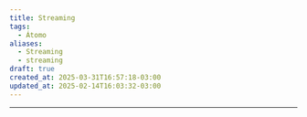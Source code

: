 ```yaml
---
title: Streaming
tags:
  - Átomo
aliases:
  - Streaming
  - streaming
draft: true
created_at: 2025-03-31T16:57:18-03:00
updated_at: 2025-02-14T16:03:32-03:00
---
```



---

